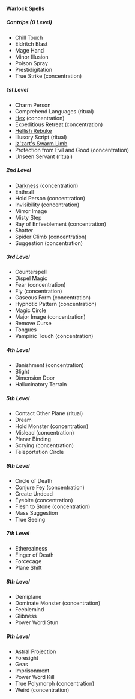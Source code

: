 #### Warlock Spells
<!-- While Warlocks don't have ritual casting by default, the "Book of Ancient Secrets" invocation lets them use ritual spells. So all ritual spells are marked as such. -->

##### Cantrips (0 Level)
- Chill Touch
- Eldritch Blast
- Mage Hand
- Minor Illusion
- Poison Spray
- Prestidigitation
- True Strike (concentration)

##### 1st Level
- Charm Person
- Comprehend Languages (ritual)
- [Hex](#Hex_hex) (concentration)
- Expeditious Retreat (concentration)
- [Hellish Rebuke](#Hellish_Rebuke_hellish_rebuke)
- Illusory Script (ritual)
- [Iz'zart's Swarm Limb](#Izzarts_Swarm_Limb_izzarts_swarm_limb)
- Protection from Evil and Good (concentration)
- Unseen Servant (ritual)

##### 2nd Level
- [Darkness](#Darkness_darkness) (concentration)
- Enthrall
- Hold Person (concentration)
- Invisibility (concentration)
- Mirror Image
- Misty Step
- Ray of Enfeeblement (concentration)
- Shatter
- Spider Climb (concentration)
- Suggestion (concentration)

##### 3rd Level
- Counterspell
- Dispel Magic
- Fear (concentration)
- Fly (concentration)
- Gaseous Form (concentration)
- Hypnotic Pattern (concentration)
- Magic Circle
- Major Image (concentration)
- Remove Curse
- Tongues
- Vampiric Touch (concentration)

##### 4th Level
- Banishment (concentration)
- Blight
- Dimension Door
- Hallucinatory Terrain

##### 5th Level
- Contact Other Plane (ritual)
- Dream
- Hold Monster (concentration)
- Mislead (concentration)
- Planar Binding
- Scrying (concentration)
- Teleportation Circle

##### 6th Level
- Circle of Death
- Conjure Fey (concentration)
- Create Undead
- Eyebite (concentration)
- Flesh to Stone (concentration)
- Mass Suggestion
- True Seeing

##### 7th Level
- Etherealness
- Finger of Death
- Forcecage
- Plane Shift

##### 8th Level
- Demiplane
- Dominate Monster (concentration)
- Feeblemind
- Glibness
- Power Word Stun

##### 9th Level
- Astral Projection
- Foresight
- Geas
- Imprisonment
- Power Word Kill
- True Polymorph (concentration)
- Weird (concentration)
